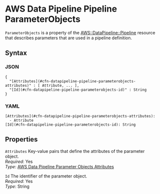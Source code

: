 # AWS Data Pipeline Pipeline ParameterObjects<a name="aws-properties-datapipeline-pipeline-parameterobjects"></a>

`ParameterObjects` is a property of the [AWS::DataPipeline::Pipeline](aws-resource-datapipeline-pipeline.md) resource that describes parameters that are used in a pipeline definition\.

## Syntax<a name="w4ab1c21c10c84c14c25b5"></a>

### JSON<a name="aws-properties-datapipeline-pipeline-parameterobjects-syntax.json"></a>

```
{
  "[Attributes](#cfn-datapipeline-pipeline-parameterobjects-attributes)" : [ Attribute, ... ],
  "[Id](#cfn-datapipeline-pipeline-parameterobjects-id)" : String
}
```

### YAML<a name="aws-properties-datapipeline-pipeline-parameterobjects-syntax.yaml"></a>

```
[Attributes](#cfn-datapipeline-pipeline-parameterobjects-attributes):
  - Attribute
[Id](#cfn-datapipeline-pipeline-parameterobjects-id): String
```

## Properties<a name="w4ab1c21c10c84c14c25b7"></a>

`Attributes`  <a name="cfn-datapipeline-pipeline-parameterobjects-attributes"></a>
Key\-value pairs that define the attributes of the parameter object\.  
*Required*: Yes  
*Type*: [AWS Data Pipeline Parameter Objects Attributes](aws-properties-datapipeline-pipeline-parameterobjects-attributes.md)

`Id`  <a name="cfn-datapipeline-pipeline-parameterobjects-id"></a>
The identifier of the parameter object\.  
*Required*: Yes  
*Type*: String